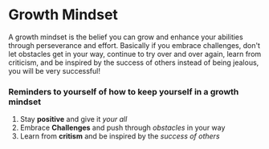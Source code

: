 
# Growth Mindset

A growth mindset is the belief you can grow and enhance your abilities through perseverance and effort.  Basically if you embrace challenges, don't let obstacles get in your way, continue to try over and over again, learn from criticism, and be inspired by the success of others instead of being jealous, you will be very successful!  

### Reminders to yourself of how to keep yourself in a growth mindset

1. Stay **positive** and give it *your all*
2. Embrace **Challenges** and push through *obstacles* in your way
3. Learn from **critism** and be inspired by the *success of others*
